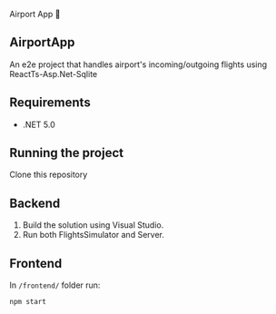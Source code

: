 
Airport App 🛫
## AirportApp 
An e2e project that handles airport's incoming/outgoing flights using 
ReactTs-Asp.Net-Sqlite

## Requirements
* .NET 5.0

## Running the project
Clone this repository

## Backend
1. Build the solution using Visual Studio.
2. Run both FlightsSimulator and Server.

## Frontend
In `/frontend/` folder run:

```npm i
npm start
```
